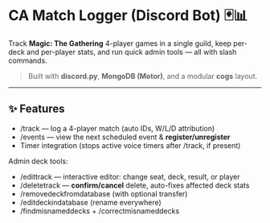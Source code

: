 # CA Match Logger (Discord Bot) 🃏📊 

Track **Magic: The Gathering** 4-player games in a single guild, keep per-deck and per-player stats, and run quick admin tools — all with slash commands. 

> Built with **discord.py**, **MongoDB (Motor)**, and a modular **cogs** layout.

---

## ✨ Features

- /track — log a 4-player match (auto IDs, W/L/D attribution)
- /events — view the next scheduled event & **register/unregister** 
- Timer integration (stops active voice timers after /track, if present)

Admin deck tools: 
- /edittrack — interactive editor: change seat, deck, result, or player
- /deletetrack — **confirm/cancel** delete, auto-fixes affected deck stats
- /removedeckfromdatabase (with optional transfer) 
- /editdeckindatabase (rename everywhere) 
- /findmisnameddecks + /correctmisnameddecks